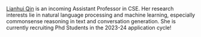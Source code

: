 [Lianhui Qin](https://sites.google.com/view/lianhuiqin/home) is an incoming Assistant Professor in CSE. Her research interests lie in natural language processing and machine learning, especially commonsense reasoning in text and conversation generation. She is currently recruiting Phd Students in the 2023-24 application cycle!